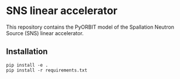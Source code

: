 # SNS linear accelerator

This repository contains the PyORBIT model of the Spallation Neutron Source (SNS) linear accelerator.

## Installation

```
pip install -e .
pip install -r requirements.txt
```

